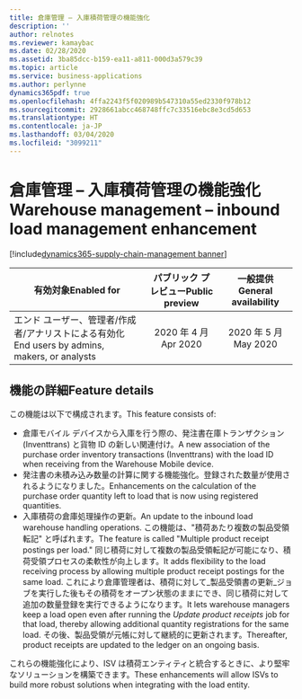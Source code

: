 ```yaml
---
title: 倉庫管理 – 入庫積荷管理の機能強化
description: ''
author: relnotes
ms.reviewer: kamaybac
ms.date: 02/28/2020
ms.assetid: 3ba85dcc-b159-ea11-a811-000d3a579c39
ms.topic: article
ms.service: business-applications
ms.author: perlynne
dynamics365pdf: true
ms.openlocfilehash: 4ffa2243f5f020989b547310a55ed2330f978b12
ms.sourcegitcommit: 2928661abcc468748ffc7c33516ebc8e3cd5d653
ms.translationtype: HT
ms.contentlocale: ja-JP
ms.lasthandoff: 03/04/2020
ms.locfileid: "3099211"
---
```

# <a name="warehouse-management--inbound-load-management-enhancement"></a><span data-ttu-id="33b76-102">倉庫管理 – 入庫積荷管理の機能強化</span><span class="sxs-lookup"><span data-stu-id="33b76-102">Warehouse management – inbound load management enhancement</span></span>
[!include[dynamics365-supply-chain-management banner](../includes/dynamics365-supply-chain-management.md)]

| <span data-ttu-id="33b76-103">有効対象</span><span class="sxs-lookup"><span data-stu-id="33b76-103">Enabled for</span></span>    |  <span data-ttu-id="33b76-104">パブリック プレビュー</span><span class="sxs-lookup"><span data-stu-id="33b76-104">Public preview</span></span> | <span data-ttu-id="33b76-105">一般提供</span><span class="sxs-lookup"><span data-stu-id="33b76-105">General availability</span></span> | 
| ---------- | :----------: |:----------: |
|<span data-ttu-id="33b76-106">エンド ユーザー、管理者/作成者/アナリストによる有効化</span><span class="sxs-lookup"><span data-stu-id="33b76-106">End users by admins, makers, or analysts</span></span>|<span data-ttu-id="33b76-107">2020 年 4 月</span><span class="sxs-lookup"><span data-stu-id="33b76-107">Apr 2020</span></span>| <span data-ttu-id="33b76-108">2020 年 5 月</span><span class="sxs-lookup"><span data-stu-id="33b76-108">May 2020</span></span>|


## <a name="feature-details"></a><span data-ttu-id="33b76-109">機能の詳細</span><span class="sxs-lookup"><span data-stu-id="33b76-109">Feature details</span></span>
<!--feature detail start -->
<span data-ttu-id="33b76-110">この機能は以下で構成されます。</span><span class="sxs-lookup"><span data-stu-id="33b76-110">This feature consists of:</span></span>

-  <span data-ttu-id="33b76-111">倉庫モバイル デバイスから入庫を行う際の、発注書在庫トランザクション (Inventtrans) と貨物 ID の新しい関連付け。</span><span class="sxs-lookup"><span data-stu-id="33b76-111">A new association of the purchase order inventory transactions (Inventtrans) with the load ID when receiving from the Warehouse Mobile device.</span></span> 
- <span data-ttu-id="33b76-112">発注書の未積み込み数量の計算に関する機能強化。登録された数量が使用されるようになりました。</span><span class="sxs-lookup"><span data-stu-id="33b76-112">Enhancements on the calculation of the purchase order quantity left to load that is now using registered quantities.</span></span>
- <span data-ttu-id="33b76-113">入庫積荷の倉庫処理操作の更新。</span><span class="sxs-lookup"><span data-stu-id="33b76-113">An update to the inbound load warehouse handling operations.</span></span> <span data-ttu-id="33b76-114">この機能は、"積荷あたり複数の製品受領転記" と呼ばれます。</span><span class="sxs-lookup"><span data-stu-id="33b76-114">The feature is called "Multiple product receipt postings per load."</span></span> <span data-ttu-id="33b76-115">同じ積荷に対して複数の製品受領転記が可能になり、積荷受領プロセスの柔軟性が向上します。</span><span class="sxs-lookup"><span data-stu-id="33b76-115">It adds flexibility to the load receiving process by allowing multiple product receipt postings for the same load.</span></span> <span data-ttu-id="33b76-116">これにより倉庫管理者は、積荷に対して_製品受領書の更新_ジョブを実行した後もその積荷をオープン状態のままにでき、同じ積荷に対して追加の数量登録を実行できるようになります。</span><span class="sxs-lookup"><span data-stu-id="33b76-116">It lets warehouse managers keep a load open even after running the _Update product receipts_ job for that load, thereby allowing additional quantity registrations for the same load.</span></span> <span data-ttu-id="33b76-117">その後、製品受領が元帳に対して継続的に更新されます。</span><span class="sxs-lookup"><span data-stu-id="33b76-117">Thereafter, product receipts are updated to the ledger on an ongoing basis.</span></span>

<span data-ttu-id="33b76-118">これらの機能強化により、ISV は積荷エンティティと統合するときに、より堅牢なソリューションを構築できます。</span><span class="sxs-lookup"><span data-stu-id="33b76-118">These enhancements will allow ISVs to build more robust solutions when integrating with the load entity.</span></span>
<!--feature detail end -->










